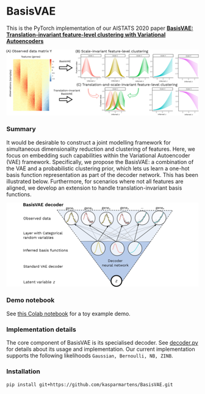 # BasisVAE

This is the PyTorch implementation of our AISTATS 2020 paper [**BasisVAE: Translation-invariant feature-level clustering with Variational Autoencoders**](https://arxiv.org/abs/2003.03462)

![](fig/BasisVAE_schema.png)

### Summary

It would be desirable to construct a joint modelling framework for simultaneous dimensionality reduction and clustering of features. Here, we focus on embedding such capabilities within the Variational Autoencoder (VAE) framework. Specifically, we propose the BasisVAE: a combination of the VAE and a probabilistic clustering prior, which lets us learn a one-hot basis function representation as part of the decoder network. This has been illustrated below.  Furthermore, for scenarios where not all features are aligned, we develop an extension to handle translation-invariant basis functions.

![](fig/decoder_with_whitespace.png)

### Demo notebook

See [this Colab notebook](https://colab.research.google.com/drive/1q8rp3k4aAzog3rhsF2at76wysMSqddO5) for a toy example demo. 

### Implementation details

The core component of BasisVAE is its specialised decoder. See [decoder.py](https://github.com/kasparmartens/BasisVAE/blob/master/BasisVAE/decoder.py) for details about its usage and implementation. Our current implementation supports the following likelihoods `Gaussian, Bernoulli, NB, ZINB`. 

### Installation

```
pip install git+https://github.com/kasparmartens/BasisVAE.git
```

